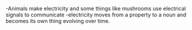 
-Animals make electricity and some things like mushrooms use electrical signals to communicate
-electricity moves from a property to a noun and becomes its own thing evolving over time.
